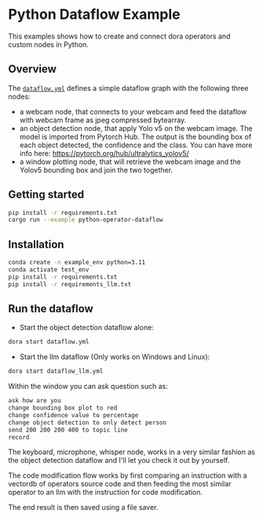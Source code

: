 # Python Dataflow Example

This examples shows how to create and connect dora operators and custom nodes in Python.

## Overview

The [`dataflow.yml`](./dataflow.yml) defines a simple dataflow graph with the following three nodes:

- a webcam node, that connects to your webcam and feed the dataflow with webcam frame as jpeg compressed bytearray.
- an object detection node, that apply Yolo v5 on the webcam image. The model is imported from Pytorch Hub. The output is the bounding box of each object detected, the confidence and the class. You can have more info here: https://pytorch.org/hub/ultralytics_yolov5/
- a window plotting node, that will retrieve the webcam image and the Yolov5 bounding box and join the two together.

## Getting started

```bash
pip install -r requirements.txt
cargo run --example python-operator-dataflow
```

## Installation

```bash
conda create -n example_env python=3.11
conda activate test_env
pip install -r requirements.txt
pip install -r requirements_llm.txt
```

## Run the dataflow

- Start the object detection dataflow alone:

```bash
dora start dataflow.yml
```

- Start the llm dataflow (Only works on Windows and Linux):

```bash
dora start dataflow_llm.yml
```

Within the window you can ask question such as:

```bash
ask how are you
change bounding box plot to red
change confidence value to percentage
change object detection to only detect person
send 200 200 200 400 to topic line
record
```

The keyboard, microphone, whisper node, works in a very similar fashion as the object detection dataflow and I'll let you check it out by yourself.

The code modification flow works by first comparing an instruction with a vectordb of operators source code and then feeding the most similar operator to an llm with the instruction for code modification.

The end result is then saved using a file saver.
